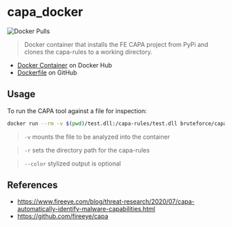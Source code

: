 # capa_docker

![Docker Pulls](https://img.shields.io/docker/pulls/bruteforce/capa.svg)

>Docker container that installs the FE CAPA project from PyPi and clones the capa-rules to a working directory.

- [Docker Container](https://hub.docker.com/r/bruteforce/capa) on Docker Hub
- [Dockerfile](https://github.com/beerMT/dockerfiles/blob/main/capa/capa.Dockerfile) on GitHub

## Usage

To run the CAPA tool against a file for inspection:
```bash
docker run --rm -v $(pwd)/test.dll:/capa-rules/test.dll bruteforce/capa -r /capa-rules --color auto test.dll
```

> `-v` mounts the file to be analyzed into the container

> `-r` sets the directory path for the capa-rules

> `--color` stylized output is optional

## References

* https://www.fireeye.com/blog/threat-research/2020/07/capa-automatically-identify-malware-capabilities.html
* https://github.com/fireeye/capa 
